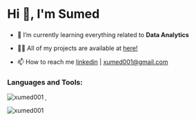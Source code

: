 <h1 align="left">Hi 👋, I'm Sumed</h1>
<h3 align="left"></h3>

-  🌱  I’m currently learning everything related to **Data Analytics**

-  👨‍💻  All of my projects are available at [here!](https://github.com/xumed001?tab=repositories)

-  📫  How to reach me [linkedin](https://www.linkedin.com/in/sumed-tamang-738102204/) | xumed001@gmail.com


<h3 align="left">Languages and Tools:</h3>
<p align="left"> <a href="https://aws.amazon.com" target="_blank">
  


</p>

<p>&nbsp;<img align="left" src="https://github-readme-stats.vercel.app/api?username=xumed001&show_icons=true&locale=en" alt="xumed001" /></p>
<p><img align="left" src="https://github-readme-stats.vercel.app/api/top-langs?username=xumed001&show_icons=true&locale=en&layout=compact" alt="xumed001" /></p>


